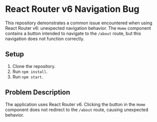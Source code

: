 # React Router v6 Navigation Bug

This repository demonstrates a common issue encountered when using React Router v6: unexpected navigation behavior.  The `Home` component contains a button intended to navigate to the `/about` route, but this navigation does not function correctly.

## Setup

1. Clone the repository.
2. Run `npm install`.
3. Run `npm start`. 

## Problem Description

The application uses React Router v6. Clicking the button in the `Home` component does not redirect to the `/about` route, causing unexpected behavior.